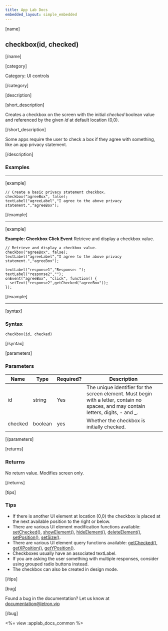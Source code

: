 ```yaml
---
title: App Lab Docs
embedded_layout: simple_embedded
---
```


[name]

## checkbox(id, checked)

[/name]

[category]

Category: UI controls

[/category]

[description]

[short_description]

Creates a checkbox on the screen with the initial *checked* boolean value and referenced by the given *id* at default location (0,0).

[/short_description]

Some apps require the user to check a box if they agree with something, like an app privacy statement.

[/description]

### Examples
____________________________________________________

[example]

```
// Create a basic privacy statement checkbox.
checkbox("agreeBox", false);
textLabel("agreeLabel","I agree to the above privacy statement.","agreeBox");
```

[/example]

____________________________________________________
[example]

**Example: Checkbox Click Event** Retrieve and display a checkbox value.

```
// Retrieve and display a checkbox value.
checkbox("agreeBox", false);
textLabel("agreeLabel","I agree to the above privacy statement.","agreeBox");

textLabel("response1","Response: ");
textLabel("response2","");
onEvent("agreeBox", "click", function() {
  setText("response2",getChecked("agreeBox"));
});
```

[/example]

____________________________________________________

[syntax]

### Syntax

```
checkbox(id, checked)
```

[/syntax]


[parameters]

### Parameters

| Name  | Type | Required? | Description |
|-----------------|------|-----------|-------------|
| id | string | Yes | The unique identifier for the screen element. Must begin with a letter, contain no spaces, and may contain letters, digits, - and _. |
| checked | boolean | yes | Whether the checkbox is initially checked. |

[/parameters]

[returns]

### Returns

No return value. Modifies screen only.

[/returns]

[tips]

### Tips
- If there is another UI element at location (0,0) the checkbox is placed at the next available position to the right or below.
- There are various UI element modification functions available: [setChecked()](/applab/docs/setChecked), [showElement()](/applab/docs/showElement), [hideElement()](/applab/docs/hideElement), [deleteElement()](/applab/docs/deleteElement), [setPosition()](/applab/docs/setPosition), [setSize()](/applab/docs/setSize). 
- There are various UI element query functions available: [getChecked()](/applab/docs/getChecked), [getXPosition()](/applab/docs/getXPosition), [getYPosition()](/applab/docs/getYPosition).
- Checkboxes usually have an associated textLabel.
- If you are asking the user something with multiple responses, consider using grouped radio buttons instead.
- The checkbox can also be created in design mode.

[/tips]

[bug]

Found a bug in the documentation? Let us know at documentation@letron.vip

[/bug]

<%= view :applab_docs_common %>
